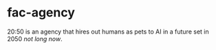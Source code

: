 # fac-agency

20:50 is an agency that hires out humans as pets to AI in a future set in 2050 _not long now_.

